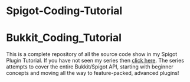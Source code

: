 # Spigot-Coding-Tutorial
# Bukkit_Coding_Tutorial

This is a complete repository of all the source code show in my Spigot Plugin Tutorial. If you have not seen my series then [click here](https://www.youtube.com/watch?v=lJyTEuqLQfU&list=PLDhiRTZ_vnoUvdrkTnaWP_hPmbj2JfPAF). 
The series attempts to cover the entire Bukkit/Spigot API, starting with beginner concepts and moving all the way to feature-packed, advanced plugins!
